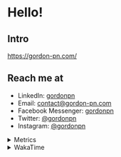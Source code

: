 # Hello!

## Intro

<https://gordon-pn.com/>

## Reach me at

- LinkedIn: [gordonpn](https://www.linkedin.com/in/gordonpn/)
- Email: [contact@gordon-pn.com](mailto:contact@gordon-pn.com)
- Facebook Messenger: [gordonpn](https://www.messenger.com/t/Gordonpn)
- Twitter: [@gordonpn](https://twitter.com/Gordonpn)
- Instagram: [@gordonpn](https://www.instagram.com/gordonpn/)

<details>
  <summary>Metrics</summary>

  <img align="center" src="https://github.com/gordonpn/gordonpn/blob/master/github-metrics.svg" alt="GitHub Metrics">

</details>

<details>
  <summary>WakaTime</summary>

  <!--START_SECTION:waka-->
📊 **This Week I Spent My Time On** 

```text
💬 Programming Languages: 
Java                     7 hrs 27 mins       ██████████████████░░░░░░░   70.30 % 
XML                      1 hr 4 mins         ███░░░░░░░░░░░░░░░░░░░░░░   10.10 % 
Other                    52 mins             ██░░░░░░░░░░░░░░░░░░░░░░░   08.18 % 
Makefile                 31 mins             █░░░░░░░░░░░░░░░░░░░░░░░░   05.02 % 
Text                     25 mins             █░░░░░░░░░░░░░░░░░░░░░░░░   04.00 % 

🔥 Editors: 
IntelliJ IDEA            9 hrs 18 mins       ██████████████████████░░░   87.71 % 
VS Code                  1 hr 18 mins        ███░░░░░░░░░░░░░░░░░░░░░░   12.29 % 
```


 Last Updated on 07/02/2025 10:23:52 UTC
<!--END_SECTION:waka-->
</details>
